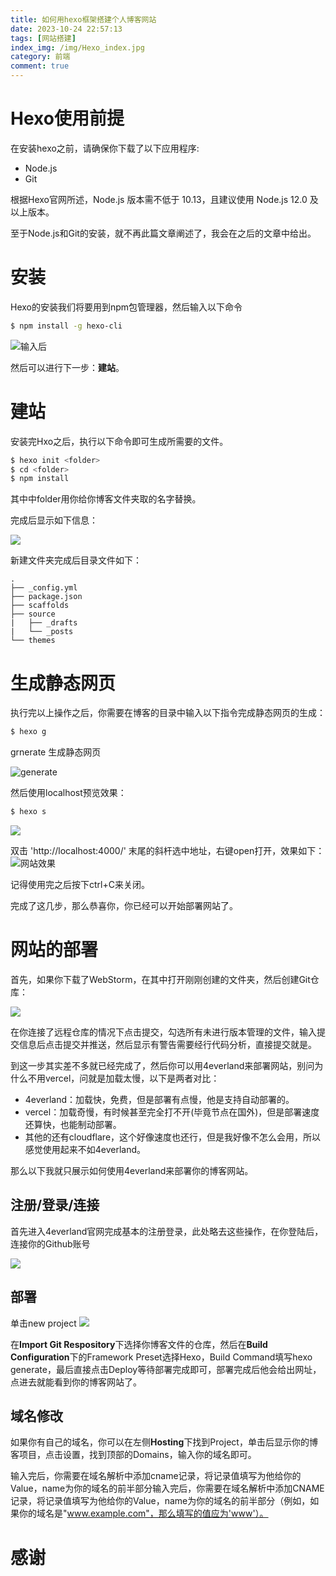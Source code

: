 ```yaml
---
title: 如何用hexo框架搭建个人博客网站
date: 2023-10-24 22:57:13
tags: [网站搭建]
index_img: /img/Hexo_index.jpg
category: 前端
comment: true
---
```


# Hexo使用前提
在安装hexo之前，请确保你下载了以下应用程序:
* Node.js
* Git

根据Hexo官网所述，Node.js 版本需不低于 10.13，且建议使用 Node.js 12.0 及以上版本。

至于Node.js和Git的安装，就不再此篇文章阐述了，我会在之后的文章中给出。

# 安装

Hexo的安装我们将要用到npm包管理器，然后输入以下命令

```bash
$ npm install -g hexo-cli
```

![输入后](../img/A.png)
 
然后可以进行下一步：**建站**。

# 建站 

安装完Hxo之后，执行以下命令即可生成所需要的文件。
 
```bash
$ hexo init <folder> 
$ cd <folder>
$ npm install
```
 
其中<folder>中folder用你给你博客文件夹取的名字替换。

完成后显示如下信息：

![](../img/B.png)

新建文件夹完成后目录文件如下：

```
.
├── _config.yml
├── package.json
├── scaffolds
├── source
|   ├── _drafts
|   └── _posts
└── themes
```

# 生成静态网页

执行完以上操作之后，你需要在博客的目录中输入以下指令完成静态网页的生成：

```bash
$ hexo g
```

grnerate 生成静态网页

![generate](../img/C.png)

然后使用localhost预览效果：

```bash
$ hexo s
```

![](../img/D.png)

双击 'http://localhost:4000/' 末尾的斜杆选中地址，右键open打开，效果如下：
![网站效果](../img/E.png)

记得使用完之后按下ctrl+C来关闭。

完成了这几步，那么恭喜你，你已经可以开始部署网站了。

# 网站的部署

首先，如果你下载了WebStorm，在其中打开刚刚创建的文件夹，然后创建Git仓库：

![](../img/F.png)

在你连接了远程仓库的情况下点击提交，勾选所有未进行版本管理的文件，输入提交信息后点击提交并推送，然后显示有警告需要经行代码分析，直接提交就是。

到这一步其实差不多就已经完成了，然后你可以用4everland来部署网站，别问为什么不用vercel，问就是加载太慢，以下是两者对比：

* 4everland：加载快，免费，但是部署有点慢，他是支持自动部署的。
* vercel：加载奇慢，有时候甚至完全打不开(毕竟节点在国外)，但是部署速度还算快，也能制动部署。
* 其他的还有cloudflare，这个好像速度也还行，但是我好像不怎么会用，所以感觉使用起来不如4everland。

那么以下我就只展示如何使用4everland来部署你的博客网站。

## 注册/登录/连接

首先进入4everland官网完成基本的注册登录，此处略去这些操作，在你登陆后，连接你的Github账号

![](../img/G.png)

## 部署

单击new project
![](../img/H.png)

在**Import Git Respository**下选择你博客文件的仓库，然后在**Build Configuration**下的Framework Preset选择Hexo，Build Command填写hexo generate，最后直接点击Deploy等待部署完成即可，部署完成后他会给出网址，点进去就能看到你的博客网站了。

## 域名修改

如果你有自己的域名，你可以在左侧**Hosting**下找到Project，单击后显示你的博客项目，点击设置，找到顶部的Domains，输入你的域名即可。

输入完后，你需要在域名解析中添加cname记录，将记录值填写为他给你的Value，name为你的域名的前半部分输入完后，你需要在域名解析中添加CNAME记录，将记录值填写为他给你的Value，name为你的域名的前半部分（例如，如果你的域名是"www.example.com"，那么填写的值应为'www'）。

# 感谢